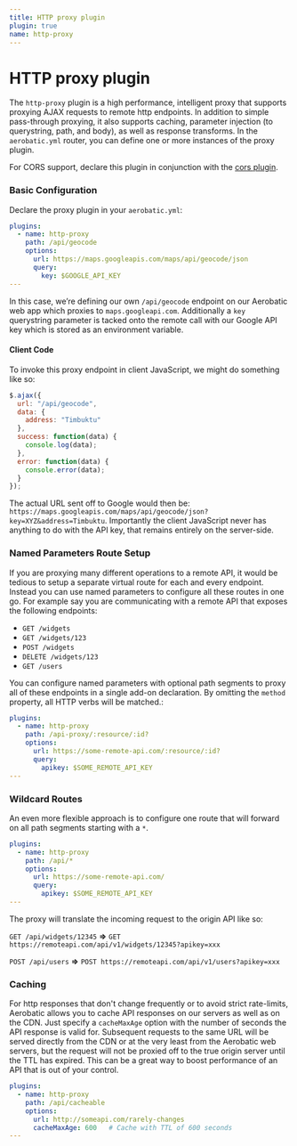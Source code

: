 ```yaml
---
title: HTTP proxy plugin
plugin: true
name: http-proxy
---
```


# HTTP proxy plugin

The `http-proxy` plugin is a high performance, intelligent proxy that supports proxying AJAX requests to remote http endpoints. In addition to simple pass-through proxying, it also supports caching, parameter injection (to querystring, path, and body), as well as response transforms. In the `aerobatic.yml` router, you can define one or more instances of the proxy plugin.

For CORS support, declare this plugin in conjunction with the [cors plugin](/docs/cors).

### Basic Configuration

Declare the proxy plugin in your `aerobatic.yml`:

~~~yaml
plugins:
  - name: http-proxy
    path: /api/geocode
    options:
      url: https://maps.googleapis.com/maps/api/geocode/json
      query:
        key: $GOOGLE_API_KEY
---
~~~

In this case, we’re defining our own `/api/geocode` endpoint on our Aerobatic web app which proxies to `maps.googleapi.com`. Additionally a `key` querystring parameter is tacked onto the remote call with our Google API key which is stored as an environment variable.

#### Client Code

To invoke this proxy endpoint in client JavaScript, we might do something like so:

~~~js
$.ajax({
  url: "/api/geocode",
  data: {
    address: "Timbuktu"
  },
  success: function(data) {
    console.log(data);
  },
  error: function(data) {
    console.error(data);
  }
});
~~~

The actual URL sent off to Google would then be: `https://maps.googleapis.com/maps/api/geocode/json?key=XYZ&address=Timbuktu`. Importantly the client JavaScript never has anything to do with the API key, that remains entirely on the server-side.

### Named Parameters Route Setup

If you are proxying many different operations to a remote API, it would be tedious to setup a separate virtual route for each and every endpoint. Instead you can use named parameters to configure all these routes in one go. For example say you are communicating with a remote API that exposes the following endpoints:

* `GET /widgets`
* `GET /widgets/123`
* `POST /widgets`
* `DELETE /widgets/123`
* `GET /users`

You can configure named parameters with optional path segments to proxy all of these endpoints in a single add-on declaration. By omitting the `method` property, all HTTP verbs will be matched.:

~~~yaml
plugins:
  - name: http-proxy
    path: /api-proxy/:resource/:id?
    options:
      url: https://some-remote-api.com/:resource/:id?
      query:
        apikey: $SOME_REMOTE_API_KEY
---
~~~

### Wildcard Routes

An even more flexible approach is to configure one route that will forward on all path segments starting with a `*`.

~~~yaml
plugins:
  - name: http-proxy
    path: /api/*
    options:
      url: https://some-remote-api.com/
      query:
        apikey: $SOME_REMOTE_API_KEY
---
~~~

The proxy will translate the incoming request to the origin API like so:

`GET /api/widgets/12345` __=>__
`GET https://remoteapi.com/api/v1/widgets/12345?apikey=xxx`

`POST /api/users` __=>__ `POST https://remoteapi.com/api/v1/users?apikey=xxx`

### Caching

For http responses that don't change frequently or to avoid strict rate-limits, Aerobatic allows you to cache API responses on our servers as well as on the CDN. Just specify a `cacheMaxAge` option with the number of seconds the API response is valid for. Subsequent requests to the same URL will be served directly from the CDN or at the very least from the Aerobatic web servers, but the request will not be proxied off to the true origin server until the TTL has expired. This can be a great way to boost performance of an API that is out of your control.

~~~yaml
plugins:
  - name: http-proxy
    path: /api/cacheable
    options:
      url: http://someapi.com/rarely-changes
      cacheMaxAge: 600   # Cache with TTL of 600 seconds
---
~~~
